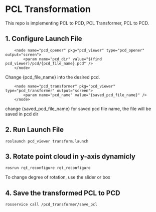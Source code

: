 # PCL Transformation

This repo is implementing PCL to PCD, PCL Transformer, PCL to PCD.

## 1. Configure Launch File

```
    <node name="pcd_opener" pkg="pcd_viewer" type="pcd_opener" output="screen">
        <param name="pcd_dir" value="$(find pcd_viewer)/pcd/{pcd_file_name}.pcd" />
    </node>
```

Change {pcd_file_name} into the desired pcd.

```
    <node name="pcd_transformer" pkg="pcd_viewer" type="pcd_transformer" output="screen">
        <param name="pcd_name" value="{saved_pcd_file_name}" />
    </node>
```
change {saved_pcd_file_name} for saved pcd file name, the file will be saved in pcd dir

## 2. Run Launch File

```
roslaunch pcd_viewer transform.launch
```


## 3. Rotate point cloud in y-axis dynamicly

```
rosrun rqt_reconfigure rqt_reconfigure
```
To change degree of rotation, use the slider or box

## 4. Save the transformed PCL to PCD 

```
rosservice call /pcd_transformer/save_pcl
```

